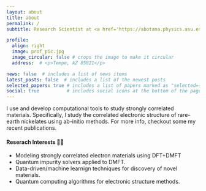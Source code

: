 ```yaml
---
layout: about
title: about
permalink: /
subtitle: Research Scientist at <a href='https://abotana.physics.asu.edu/people'>ASU</a> (2019 - current)

profile:
  align: right
  image: prof_pic.jpg
  image_circular: false # crops the image to make it circular
  address:  # <p>Tempe, AZ 85821</p>

news: false  # includes a list of news items
latest_posts: false  # includes a list of the newest posts
selected_papers: true # includes a list of papers marked as "selected={true}"
social: true          # includes social icons at the bottom of the page
---
```


I use and develop computational tools to study strongly correlated materials. Specifically, I study the correlated electronic structure of rare-earth nickelates using ab-initio methods. For more info, checkout some my recent publications.

#### Reserach Interests 👨‍🔬
- Modeling strongly correlated electron materials using DFT+DMFT
- Quantum impurity solvers applied to DMFT.
- Data-driven/machine learnign techniques for discovery of novel materials.
- Quantum computing algorithms for electronic structure methods.

